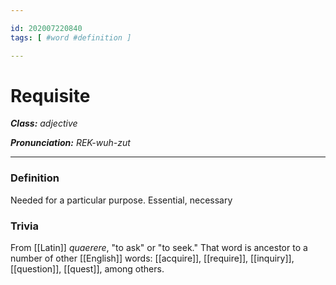 ```yaml
---

id: 202007220840
tags: [ #word #definition ]

---
```


# Requisite

**_Class:_** *adjective*

**_Pronunciation:_** *REK-wuh-zut*

---

### Definition
Needed for a particular purpose.
Essential, necessary

### Trivia
From [[Latin]] *quaerere*, "to ask" or "to seek." That word is ancestor to a number of other [[English]] words: [[acquire]], [[require]], [[inquiry]], [[question]], [[quest]], among others.